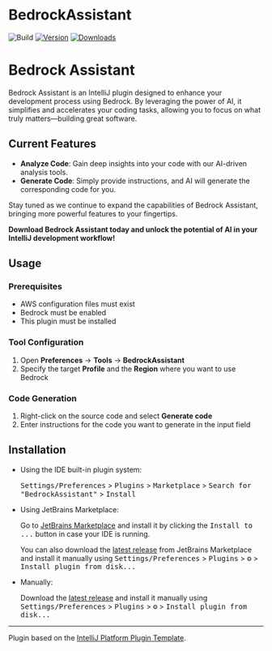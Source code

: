 # BedrockAssistant

![Build](https://github.com/uc4w6c/BedrockAssistant/workflows/Build/badge.svg)
[![Version](https://img.shields.io/jetbrains/plugin/v/MARKETPLACE_ID.svg)](https://plugins.jetbrains.com/plugin/26345-bedrockassistant)
[![Downloads](https://img.shields.io/jetbrains/plugin/d/MARKETPLACE_ID.svg)](https://plugins.jetbrains.com/plugin/26345-bedrockassistant)

<!-- Plugin description -->
# Bedrock Assistant

Bedrock Assistant is an IntelliJ plugin designed to enhance your development process using Bedrock. By leveraging the power of AI, it simplifies and accelerates your coding tasks, allowing you to focus on what truly matters—building great software.

## Current Features

- **Analyze Code**: Gain deep insights into your code with our AI-driven analysis tools.
- **Generate Code**: Simply provide instructions, and AI will generate the corresponding code for you.

Stay tuned as we continue to expand the capabilities of Bedrock Assistant, bringing more powerful features to your fingertips.

**Download Bedrock Assistant today and unlock the potential of AI in your IntelliJ development workflow!**

## Usage
### Prerequisites
- AWS configuration files must exist
- Bedrock must be enabled
- This plugin must be installed

### Tool Configuration
1. Open **Preferences** -> **Tools** -> **BedrockAssistant**
2. Specify the target **Profile** and the **Region** where you want to use Bedrock

### Code Generation
1. Right-click on the source code and select **Generate code**
2. Enter instructions for the code you want to generate in the input field

<!-- Plugin description end -->

## Installation

- Using the IDE built-in plugin system:
  
  <kbd>Settings/Preferences</kbd> > <kbd>Plugins</kbd> > <kbd>Marketplace</kbd> > <kbd>Search for "BedrockAssistant"</kbd> >
  <kbd>Install</kbd>
  
- Using JetBrains Marketplace:

  Go to [JetBrains Marketplace](https://plugins.jetbrains.com/plugin/26345-bedrockassistant) and install it by clicking the <kbd>Install to ...</kbd> button in case your IDE is running.

  You can also download the [latest release](https://plugins.jetbrains.com/plugin/26345-bedrockassistant/versions) from JetBrains Marketplace and install it manually using
  <kbd>Settings/Preferences</kbd> > <kbd>Plugins</kbd> > <kbd>⚙️</kbd> > <kbd>Install plugin from disk...</kbd>

- Manually:

  Download the [latest release](https://github.com/uc4w6c/BedrockAssistant/releases/latest) and install it manually using
  <kbd>Settings/Preferences</kbd> > <kbd>Plugins</kbd> > <kbd>⚙️</kbd> > <kbd>Install plugin from disk...</kbd>


---
Plugin based on the [IntelliJ Platform Plugin Template][template].

[template]: https://github.com/JetBrains/intellij-platform-plugin-template
[docs:plugin-description]: https://plugins.jetbrains.com/docs/intellij/plugin-user-experience.html#plugin-description-and-presentation
